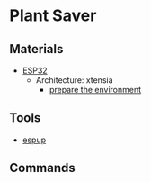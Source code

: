 # Plant Saver

## Materials

- [ESP32](https://www.espressif.com/sites/default/files/documentation/esp32-wroom-32d_esp32-wroom-32u_datasheet_en.pdf)
  - Architecture: xtensia
    - [prepare the environment](https://esp-rs.github.io/book/installation/riscv-and-xtensa.html)

## Tools

- [espup](https://github.com/esp-rs/espup)

## Commands
